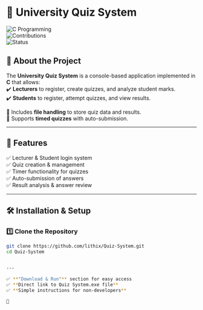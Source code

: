 # 🎯 University Quiz System  
![C Programming](https://img.shields.io/badge/Language-C-blue.svg)  
![Contributions](https://img.shields.io/badge/Contributions-Welcome-brightgreen.svg)  
![Status](https://img.shields.io/badge/Status-Active-success.svg)  

## 📖 About the Project  
The **University Quiz System** is a console-based application implemented in **C** that allows:  
✔️ **Lecturers** to register, create quizzes, and analyze student marks.  
✔️ **Students** to register, attempt quizzes, and view results.  

🔹 Includes **file handling** to store quiz data and results.  
🔹 Supports **timed quizzes** with auto-submission.  

---

## 🚀 Features  
✅ Lecturer & Student login system  
✅ Quiz creation & management  
✅ Timer functionality for quizzes  
✅ Auto-submission of answers  
✅ Result analysis & answer review  

---

## 🛠️ Installation & Setup  
### 1️⃣ **Clone the Repository**  
```bash
git clone https://github.com/lithix/Quiz-System.git
cd Quiz-System


---

✅ **"Download & Run"** section for easy access  
✅ **Direct link to Quiz System.exe file**  
✅ **Simple instructions for non-developers**  

🚀

